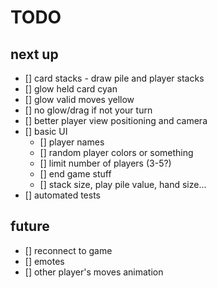 # TODO

## next up
- [] card stacks - draw pile and player stacks
- [] glow held card cyan
- [] glow valid moves yellow
- [] no glow/drag if not your turn
- [] better player view positioning and camera
- [] basic UI
    - [] player names
    - [] random player colors or something
    - [] limit number of players (3-5?)
    - [] end game stuff
    - [] stack size, play pile value, hand size...
- [] automated tests

## future
- [] reconnect to game
- [] emotes
- [] other player's moves animation